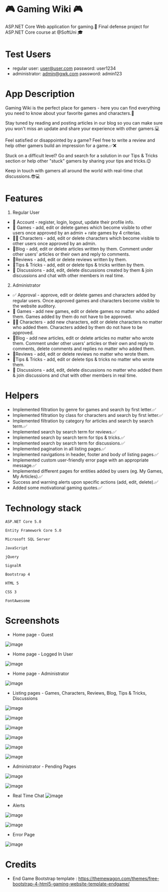 # 🎮 Gaming Wiki 🎮

ASP.NET Core Web application for gaming.🎲
Final defense project for ASP.NET Core course at @SoftUni 🎓

# Test Users 
- regular user: user@user.com password: user1234
- administrator: admin@gwk.com password: admin123

# App Description 
Gaming Wiki is the perfect place for gamers - here you can find everything
you need to know about your favorite games and characters.📲	

Stay tuned by reading and posting articles in our blog so you can make sure you won't miss an update and share your experience with other gamers.💻

Feel satisfied or disappointed by a game? Feel free to write a review and help other gamers build an impression for a game.✅❌

Stuck on a difficult level? Go and search for a solution in our Tips & Tricks section or 
help other "stuck" gamers by sharing your tips and tricks.😉

Keep in touch with gamers all around the world with real-time chat discussions.😎💻

# Features

1. Regular User
- 👤 Account - register, login, logout, update their profile info.
- 🎯 Games - add, edit or delete games which become visible to other users once approved by an admin + rate games by 4 criterias.
- 🦸‍♂️ Characters - add, edit or delete characters which become visible to other users once approved by an admin.
- 📝Blog - add, edit or delete articles written by them. Comment under other users' 
articles or their own and reply to comments.
- 📡Reviews - add, edit or delete reviews written by them.
- 🤑Tips & Tricks - add, edit or delete tips & tricks written by them.
- 📱 Discussions - add, edit, delete discussions created by them & join discussions and chat with other members in real time. 

2. Administrator 
- ✅ Approval - approve, edit or delete games and characters added by regular users.
Once approved games and characters become visible to the website auditory.
- 🎯 Games - add new games, edit or delete games no matter who added them. 
Games added by them do not have to be approved.
- 🦸‍♂️ Characters - add new characters, edit or delete characters no matter who added them. Characters added by them do not have to be approved.
- 📝Blog - add new articles, edit or delete articles no matter who wrote them. 
Comment under other users' articles or their own and reply to comments, 
delete comments and replies no matter who added them.
- 📡Reviews - add, edit or delete reviews no matter who wrote them.
- 🤑Tips & Tricks - add, edit or delete tips & tricks no matter who wrote them.
- 📱 Discussions - add, edit, delete discussions no matter who added them & join discussions and chat with other members in real time.

# Helpers
- Implemented filtration by genre for games and search by first letter.✅
- Implemented filtration by class for characters and search by first letter.✅
- Implemented filtration by category for articles and search by search term.✅
- Implemented search by search term for reviews.✅
- Implemented search by search term for tips & tricks.✅
- Implemented search by search term for discussions.✅
- Implemented pagination in all listing pages.✅
- Implemented navigations in header, footer and body of listing pages.✅
- Implemented custom user-friendly error page with an appropriate message.✅
- Implemented different pages for entities added by users (eg. My Games, My Articles).✅
- Success and warning alerts upon specific actions (add, edit, delete).✅
- Added some motivational gaming quotes.✅

# Technology stack

    ASP.NET Core 5.0

    Entity Framework Core 5.0

    Microsoft SQL Server

    JavaScript

    jQuery
    
    SignalR

    Bootstrap 4
	
	HTML 5
	
	CSS 3
	
    FontAwesome

# Screenshots 

- Home page - Guest

![image](https://user-images.githubusercontent.com/65487762/128738664-8edbe878-b3ad-4788-8822-ca271f837d9d.png)

- Home page - Logged In User

![image](https://user-images.githubusercontent.com/65487762/129330510-06882743-1065-4824-b77c-a6c567b34c4f.png)

- Home page - Administrator

![image](https://user-images.githubusercontent.com/65487762/129330591-25220d6d-2780-4d89-8835-5d3c4045fc32.png)

- Listing pages - Games, Characters, Reviews, Blog, Tips & Tricks, Discussions

![image](https://user-images.githubusercontent.com/65487762/128741842-7662bf96-5a3f-45e6-88c3-2f4bb0a06a0f.png)

![image](https://user-images.githubusercontent.com/65487762/128741907-62a8fb47-12a9-4826-8617-8ade815284d9.png)

![image](https://user-images.githubusercontent.com/65487762/128742005-26a168cb-2154-4dee-8d84-583de28e4854.png)

![image](https://user-images.githubusercontent.com/65487762/128742082-235b0f1d-a9da-4f38-9e35-c009e9f06af1.png)

![image](https://user-images.githubusercontent.com/65487762/128742143-71ff8de9-ea88-40cd-82b9-458af1bf3383.png)

![image](https://user-images.githubusercontent.com/65487762/129331142-a8651862-acba-4b1e-b9ac-9a3424470027.png)

- Administrator - Pending Pages 

![image](https://user-images.githubusercontent.com/65487762/128743443-a3cea499-b1c9-46cf-b237-af9051dabb5f.png)

![image](https://user-images.githubusercontent.com/65487762/128744051-c0023d1d-a5bc-4005-9691-20cd8fafe6f5.png)

- Real Time Chat 
![image](https://user-images.githubusercontent.com/65487762/129331391-55fc4b25-4a24-4e2a-bce8-677b0b88c035.png)

- Alerts

![image](https://user-images.githubusercontent.com/65487762/128744990-a85d3838-cdde-4508-9ed1-2827066416fb.png)

![image](https://user-images.githubusercontent.com/65487762/128745017-6aa71ccc-530a-4d16-8f55-2f205ac34b4b.png)

- Error Page 

![image](https://user-images.githubusercontent.com/65487762/128745095-c50e883b-a422-4914-b8d6-45e2f0908b13.png)

# Credits
- End Game Bootstrap template : https://themewagon.com/themes/free-bootstrap-4-html5-gaming-website-template-endgame/ 
